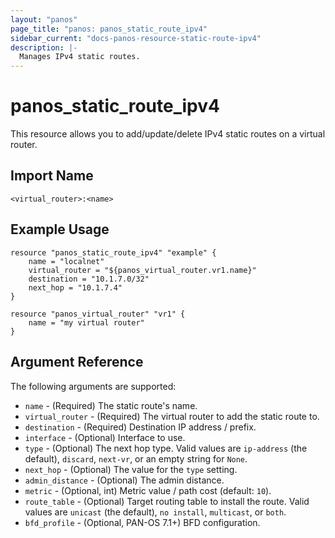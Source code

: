 ```yaml
---
layout: "panos"
page_title: "panos: panos_static_route_ipv4"
sidebar_current: "docs-panos-resource-static-route-ipv4"
description: |-
  Manages IPv4 static routes.
---
```


# panos_static_route_ipv4

This resource allows you to add/update/delete IPv4 static routes on a
virtual router.


## Import Name

```
<virtual_router>:<name>
```


## Example Usage

```hcl
resource "panos_static_route_ipv4" "example" {
    name = "localnet"
    virtual_router = "${panos_virtual_router.vr1.name}"
    destination = "10.1.7.0/32"
    next_hop = "10.1.7.4"
}

resource "panos_virtual_router" "vr1" {
    name = "my virtual router"
}
```

## Argument Reference

The following arguments are supported:

* `name` - (Required) The static route's name.
* `virtual_router` - (Required) The virtual router to add the static
  route to.
* `destination` - (Required) Destination IP address / prefix.
* `interface` - (Optional) Interface to use.
* `type` - (Optional) The next hop type.  Valid values are `ip-address` (the
  default), `discard`, `next-vr`, or an empty string for `None`.
* `next_hop` - (Optional) The value for the `type` setting.
* `admin_distance` - (Optional) The admin distance.
* `metric` - (Optional, int) Metric value / path cost (default: `10`).
* `route_table` - (Optional) Target routing table to install the route.  Valid
  values are `unicast` (the default), `no install`, `multicast`, or `both`.
* `bfd_profile` - (Optional, PAN-OS 7.1+) BFD configuration.
